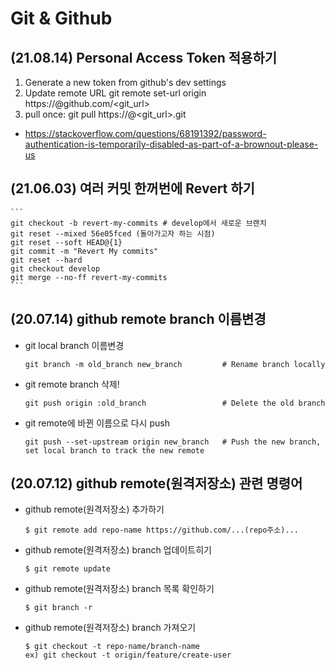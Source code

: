 # Git & Github

## (21.08.14) Personal Access Token 적용하기
1. Generate a new token from github's dev settings
2. Update remote URL git remote set-url origin https://<token>@github.com/<git_url>
3. pull once: git pull https://<token>@<git_url>.git
    
- https://stackoverflow.com/questions/68191392/password-authentication-is-temporarily-disabled-as-part-of-a-brownout-please-us

## (21.06.03) 여러 커밋 한꺼번에 Revert 하기
    ```
    git checkout -b revert-my-commits # develop에서 새로운 브랜치
    git reset --mixed 56e05fced (돌아가고자 하는 시점)
    git reset --soft HEAD@{1}
    git commit -m "Revert My commits"
    git reset --hard
    git checkout develop
    git merge --no-ff revert-my-commits
    ```

## (20.07.14) github remote branch 이름변경
- git local branch 이름변경
    ```
    git branch -m old_branch new_branch         # Rename branch locally    
    ```

- git remote branch 삭제!
    ```
    git push origin :old_branch                 # Delete the old branch    
    ```

- git remote에 바뀐 이름으로 다시 push
    ```
    git push --set-upstream origin new_branch   # Push the new branch, set local branch to track the new remote
    ```

## (20.07.12) github remote(원격저장소) 관련 명령어
- github remote(원격저장소) 추가하기
    ```
    $ git remote add repo-name https://github.com/...(repo주소)...
    ```

- github remote(원격저장소) branch 업데이트히기
    ```
    $ git remote update
    ```

- github remote(원격저장소) branch 목록 확인하기
    ```
    $ git branch -r
    ```

- github remote(원격저장소) branch 가져오기
   ```
   $ git checkout -t repo-name/branch-name
   ex) git checkout -t origin/feature/create-user
   ```
